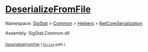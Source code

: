 # [DeserializeFromFile](./NetCoreSerializationHelper-100664084.md)

Namespace: [SigStat]() > [Common](./../../../README.md) > [Helpers](./../../README.md) > [NetCoreSerialization](./../README.md)

Assembly: SigStat.Common.dll

<sub>[DeserializeFromFile](./NetCoreSerializationHelper-100664084.md) ( [`String`](https://docs.microsoft.com/en-us/dotnet/api/System.String) path )</sub>&nbsp; &nbsp; &nbsp; &nbsp; &nbsp; &nbsp; &nbsp; &nbsp; &nbsp;<sub></sub>
